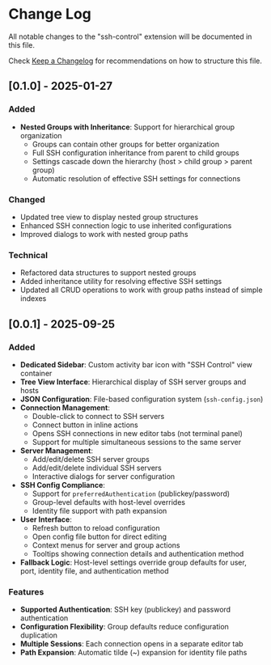 # Change Log

All notable changes to the "ssh-control" extension will be documented in this file.

Check [Keep a Changelog](http://keepachangelog.com/) for recommendations on how to structure this file.

## [0.1.0] - 2025-01-27

### Added
- **Nested Groups with Inheritance**: Support for hierarchical group organization
  - Groups can contain other groups for better organization
  - Full SSH configuration inheritance from parent to child groups
  - Settings cascade down the hierarchy (host > child group > parent group)
  - Automatic resolution of effective SSH settings for connections

### Changed
- Updated tree view to display nested group structures
- Enhanced SSH connection logic to use inherited configurations
- Improved dialogs to work with nested group paths

### Technical
- Refactored data structures to support nested groups
- Added inheritance utility for resolving effective SSH settings
- Updated all CRUD operations to work with group paths instead of simple indexes

## [0.0.1] - 2025-09-25

### Added
- **Dedicated Sidebar**: Custom activity bar icon with "SSH Control" view container
- **Tree View Interface**: Hierarchical display of SSH server groups and hosts
- **JSON Configuration**: File-based configuration system (`ssh-config.json`)
- **Connection Management**: 
  - Double-click to connect to SSH servers
  - Connect button in inline actions
  - Opens SSH connections in new editor tabs (not terminal panel)
  - Support for multiple simultaneous sessions to the same server
- **Server Management**:
  - Add/edit/delete SSH server groups
  - Add/edit/delete individual SSH servers
  - Interactive dialogs for server configuration
- **SSH Config Compliance**:
  - Support for `preferredAuthentication` (publickey/password)
  - Group-level defaults with host-level overrides
  - Identity file support with path expansion
- **User Interface**:
  - Refresh button to reload configuration
  - Open config file button for direct editing
  - Context menus for server and group actions
  - Tooltips showing connection details and authentication method
- **Fallback Logic**: Host-level settings override group defaults for user, port, identity file, and authentication method

### Features
- **Supported Authentication**: SSH key (publickey) and password authentication
- **Configuration Flexibility**: Group defaults reduce configuration duplication
- **Multiple Sessions**: Each connection opens in a separate editor tab
- **Path Expansion**: Automatic tilde (~) expansion for identity file paths